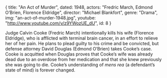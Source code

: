 {
  title: "An Act of Murder",
  dated:   1948,
  actors: "Fredric March, Edmond O’Brien, Florence Eldridge",
  director: "Michael Blankfort",
  genre: "Drama",
  img: "an-act-of-murder-1948.jpg",
  youtube: "http://www.youtube.com/v/z9YWozUE_dU",
  id: 8
}

Judge Calvin Cooke (Fredric March) intentionally kills his wife (Florence Eldridge), who is afflicted with terminal brain cancer, in an effort to relieve her of her pain. He plans to plead guilty to his crime and be convicted, but defense attorney David Douglas (Edmond O’Brien) takes Cooke’s case. Cooke is acquitted when Douglas proves that Cooke’s wife was already dead due to an overdose from her medication and that she knew previously she was going to die. Cooke’s understanding of _mens rea_ (a defendant’s state of mind) is forever changed.  